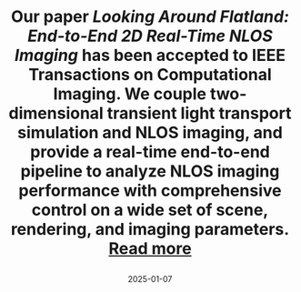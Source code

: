 ---
title: >
  Our paper <em>Looking Around Flatland: End-to-End 2D Real-Time NLOS Imaging</em> has been accepted to IEEE Transactions on Computational Imaging. We couple two-dimensional transient light transport simulation and NLOS imaging, and provide a real-time end-to-end pipeline to analyze NLOS imaging performance with comprehensive control on a wide set of scene, rendering, and imaging parameters. <a href="https://graphics.unizar.es/projects/LookingAroundFlatland/" target="_blank">Read more <i class="fas fa-angle-double-right"></i></a>
date: 2025-01-07
---